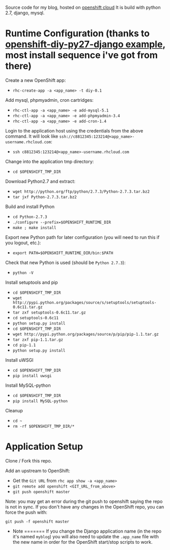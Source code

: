 Source code for my blog, hosted on [openshift cloud](https://openshift.redhat.com)
It is build with python 2.7, django, mysql.

Runtime Configuration (thanks to [openshift-diy-py27-django example](https://github.com/ehazlett/openshift-diy-py27-django), most install sequence i've got from there)
======================
Create a new OpenShift app:

* `rhc-create-app -a <app_name> -t diy-0.1`

Add mysql, phpmyadmin, cron cartridges:

* `rhc-ctl-app -a <app_name> -e add-mysql-5.1`
* `rhc-ctl-app -a <app_name> -e add-phpmyadmin-3.4`
* `rhc-ctl-app -a <app_name> -e add-cron-1.4`

Login to the application host using the credentials from the above command.  It will look like `ssh://c8812345:123214@<app_name>-username.rhcloud.com`:

* `ssh c8812345:123214@<app_name>-username.rhcloud.com`

Change into the application tmp directory:

* `cd $OPENSHIFT_TMP_DIR`

Download Python2.7 and extract:

* `wget http://python.org/ftp/python/2.7.3/Python-2.7.3.tar.bz2`
* `tar jxf Python-2.7.3.tar.bz2`

Build and install Python

* `cd Python-2.7.3`
* `./configure --prefix=$OPENSHIFT_RUNTIME_DIR`
* `make ; make install`

Export new Python path for later configuration (you will need to run this if you logout, etc.):

* `export PATH=$OPENSHIFT_RUNTIME_DIR/bin:$PATH`

Check that new Python is used (should be `Python 2.7.3`):

* `python -V`

Install setuptools and pip

* `cd $OPENSHIFT_TMP_DIR`
* `wget http://pypi.python.org/packages/source/s/setuptools/setuptools-0.6c11.tar.gz`
* `tar zxf setuptools-0.6c11.tar.gz`
* `cd setuptools-0.6c11`
* `python setup.py install`
* `cd $OPENSHIFT_TMP_DIR`
* `wget http://pypi.python.org/packages/source/p/pip/pip-1.1.tar.gz`
* `tar zxf pip-1.1.tar.gz`
* `cd pip-1.1`
* `python setup.py install`

Install uWSGI
* `cd $OPENSHIFT_TMP_DIR`
* `pip install uwsgi`

Install MySQL-python
* `cd $OPENSHIFT_TMP_DIR`
* `pip install MySQL-python`

Cleanup
* `cd ~`
* `rm -rf $OPENSHIFT_TMP_DIR/*`

Application Setup
===================

Clone / Fork this repo.

Add an upstream to OpenShift:
* Get the `Git URL` from `rhc app show -a <app_name>`
* `git remote add openshift <GIT_URL_from_above>`
* `git push openshift master`

Note: you may get an error during the git push to openshift saying the repo is not in sync.  If you don't have any changes in the OpenShift repo, you can force the push with:

`git push -f openshift master`


* Note
=======
If you change the Django application name (in the repo it's named `myblog`) you will also need to update the `.app_name` file with the new name in order for the OpenShift start/stop scripts to work.
